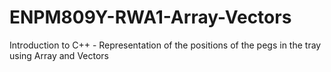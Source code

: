 # ENPM809Y-RWA1-Array-Vectors
Introduction to C++ - Representation of the positions of the pegs in the tray using Array and Vectors
